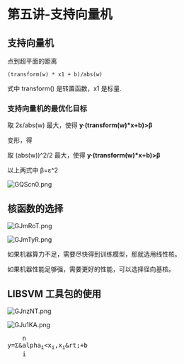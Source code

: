 # 第五讲-支持向量机
## 支持向量机
点到超平面的距离

`(transform(w) * x1 + b)/abs(w)`

式中 transform() 是转置函数，x1 是标量.

### 支持向量机的最优化目标

取 2&epsilon;/abs(w) 最大，使得 **y·(transform(w)\*x+b)>&beta;**

变形，得

取 (abs(w))^2/2 最大，使得 **y·(transform(w)\*x+b)>&beta;**

以上两式中 &beta;=&epsilon;^2

![GQScn0.png](https://s1.ax1x.com/2020/03/31/GQScn0.png)

## 核函数的选择
![GJmRoT.png](https://s1.ax1x.com/2020/04/02/GJmRoT.png)

![GJmTyR.png](https://s1.ax1x.com/2020/04/02/GJmTyR.png)

如果机器算力不足，需要尽快得到训练模型，那就选用线性核。

如果机器性能足够强，需要更好的性能，可以选择径向基核。

## LIBSVM 工具包的使用
![GJnzNT.png](https://s1.ax1x.com/2020/04/02/GJnzNT.png)

![GJu1KA.png](https://s1.ax1x.com/2020/04/02/GJu1KA.png)

<pre>
    n
y=&Sigma;&alpha<sub>i</sub>&lt;x<sub>i</sub>,x<sub>i</sub>&rt;+b
    i
</pre>
